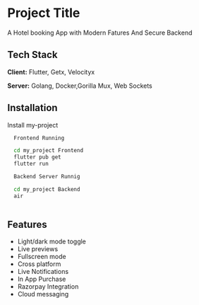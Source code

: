 
# Project Title

A Hotel booking App with Modern Fatures And Secure Backend 


## Tech Stack

**Client:** Flutter, Getx, Velocityx

**Server:** Golang, Docker,Gorilla Mux, Web Sockets


## Installation

Install my-project 



```bash
  Frontend Running 

  cd my_project Frontend
  flutter pub get
  flutter run 
```

```bash
  Backend Server Runnig 

  cd my_project Backend
  air 
  
```
    
## Features

- Light/dark mode toggle
- Live previews
- Fullscreen mode
- Cross platform
- Live Notifications
- In App Purchase 
- Razorpay Integration
- Cloud messaging

